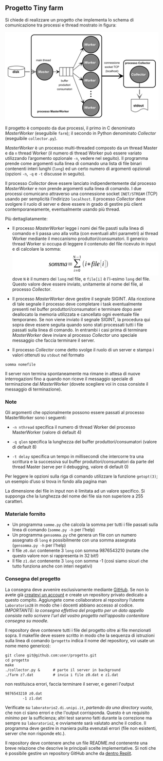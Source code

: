 ## Progetto Tiny farm


Si chiede di realizzare un progetto che implementa lo schema di comunicazione tra processi e thread mostrato in figura:

![alt text](assets/schema-progetto.png)

Il progetto è composto da due processi, il primo in C denominato *MasterWorker* (eseguibile `farm`); il secondo  in Python denominato *Collector* (eseguibile `collector.py`). 

*MasterWorker* è un processo multi-threaded composto da un thread Master e da `n` thread Worker (il numero di thread Worker può essere variato utilizzando l’argomento opzionale `-n`, vedere nel seguito). Il programma prende come argomenti sulla linea di comando una lista di file binari contenenti interi lunghi (`long`) ed un certo numero di argomenti opzionali (opzioni `-n`, `-q` e `-t` discusse in seguito). 

Il processo *Collector* deve essere lanciato indipendentemente dal processo *MasterWorker* e non prende argomenti sulla linea di comando. I due processi comunicano attraverso una connessione socket `INET/STREAM` (TCP) usando per semplicità l’indirizzo `localhost`. Il processo *Collector* deve svolgere il ruolo di server e deve essere in grado di gestire più client contemporaneamente, eventualmente usando più thread.


Più dettagliatamente:

* Il processo *MasterWorker* legge i nomi dei file passti sulla linea di comando e li passa uno alla volta (con eventuali altri parametri) ai thread Worker mediante il meccanismo produttori/consumatori. Il generico thread Worker si occupa di leggere il contenuto del file ricevuto in input e di calcolare la somma:
![alt formula](assets/somma3.png)
dove `N` è il numero dei `long` nel file, e `file[i]` è l'i-esimo `long` del file. Questo valore deve essere inviato, unitamente al nome del file, al processo  *Collector*.

* Il processo *MasterWorker* deve gestire il segnale SIGINT. Alla ricezione di tale segnale il processo deve completare i task eventualmente presenti nel buffer produttori/consumatori e terminare dopo aver deallocato la memoria utilizzata e cancellato ogni eventuale file temporaneo. Se non viene inviato il segnale SIGINT, la procedura qui sopra deve essere seguita quando sono stati processati tutti i file passati sulla linea di comando. In entrambi i casi prima di terminare *MasterWorker* deve inviare al processo *Collector* uno speciale messaggio che faccia terminare il server. 


* Il processo *Collector* come detto svolge il ruolo di un server e stampa i valori ottenuti su `stdout` nel formato
```
somma nomefile
```
Il server non termina spontaneamente ma rimane in attesa di nuove interrogazioni fino a quando non riceve il messaggio speciale di terminazione dal *MasterWorker* (dovete scegliere voi in cosa consiste il messaggio di terminazione).



### Note

Gli argomenti che opzionalmente possono essere passati al processo MasterWorker sono i seguenti:

*  `-n nthread` specifica il numero di thread Worker del processo MasterWorker (valore di default 4)

*  `-q qlen` specifica la lunghezza del buffer produttori/consumatori (valore di default 8)

 * `-t delay` specifica un tempo in millisecondi che intercorre tra una scrittura e la successiva sul buffer produttori/consumatori da parte del thread Master (serve per il debugging, valore di default 0)

Per leggere le opzioni sulla riga di comando utilizzare la funzione `getopt(3)`; un esempio d’uso si trova in fondo alla pagina man

La dimensione dei file in input non è limitata ad un valore specifico. Si supponga che la lunghezza del nome dei file sia non superiore a 255 caratteri. 


### Materiale fornito

* Un programma `somme.py` che calcola la somma per tutti i file passati sulla linea di comando (`somme.py -h` per l'help)
* Un programma `gensomma.py` che genera un file con un numero assegnato di `long` e possibilmente con una somma assegnata (`gensomma.py -h` per l'help)
* Il file `z0.dat` contenente 3 `long` con somma 9876543210 (notate che questo valore non si rappresenta in 32 bit!)
*  Il file `z1.dat` contenente 3 `long` con somma -1 (così siamo sicuri che tutto funziona anche con interi negativi) 



### Consegna del progetto

La consegna deve avvenire esclusivamente mediante [GitHub](https://www.github.com/login). Se non lo avete già [createvi un account](https://docs.github.com/en/get-started/quickstart/hello-world) e create un repository privato dedicato a questo compito. Aggiungete come collaboratore al repository l’utente `Laboratorio2B` in modo che i docenti abbiano accesso al codice. *IMPORTANTE: la consegna effettiva del progetto per un dato appello consiste nello scrivere l'url del vostro progetto nell'apposito contenitore consegna su moodle.* 

Il repository deve contenere tutti i file del progetto oltre ai file menzionati sopra. Il makefile deve essere scritto in modo che la sequenza di istruzioni sulla linea di comando (`progetto` indica il nome del repository, voi usate un nome meno generico):
```
git clone git@github.com:user/progetto.git
cd progetto
make
./collector.py &      # parte il server in background
./farm z?.dat         # invia i file z0.dat e z1.dat
```
non restituisca errori, faccia terminare il server, e generi l'output
```
9876543210 z0.dat
        -1 z1.dat
```
Verificate su `laboratorio2.di.unipi.it`, *partendo da una directory vuota*, che non ci siano errori e che l'output corrisponda. Questo è un requisito *minimo* per la sufficienza; altri test saranno fatti durante la correzione ma sempre su `laboratorio2`, e ovviamente sarà valutato anche il codice. Il programma deve gestire in maniera pulita evenutali errori (file non esistenti, server che non risponde etc.). 

Il repository deve contenere anche un file README.md contenente una breve relazione che descrive le principali scelte implementative. Si noti che è possibile gestire un repository GitHub anche da [dentro Replit](https://replit.com/talk/learn/Replit-Git-Tutorial/23331). 

